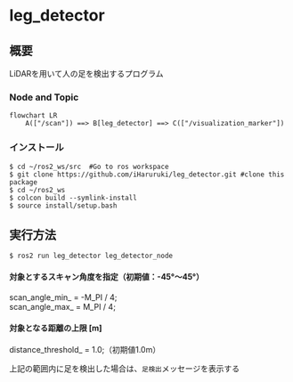 # leg_detector

## 概要
LiDARを用いて人の足を検出するプログラム

### Node and Topic
```mermaid
flowchart LR
    A(["/scan"]) ==> B[leg_detector] ==> C(["/visualization_marker"])
```
### インストール
```
$ cd ~/ros2_ws/src  #Go to ros workspace
$ git clone https://github.com/iHaruruki/leg_detector.git #clone this package
$ cd ~/ros2_ws
$ colcon build --symlink-install
$ source install/setup.bash
```
## 実行方法
```
$ ros2 run leg_detector leg_detector_node
```
#### 対象とするスキャン角度を指定（初期値：-45°〜45°）
scan_angle_min_ = -M_PI / 4; <br>
scan_angle_max_ = M_PI / 4;

#### 対象となる距離の上限 [m]
distance_threshold_ = 1.0;（初期値1.0m）

上記の範囲内に足を検出した場合は、`足検出`メッセージを表示する
